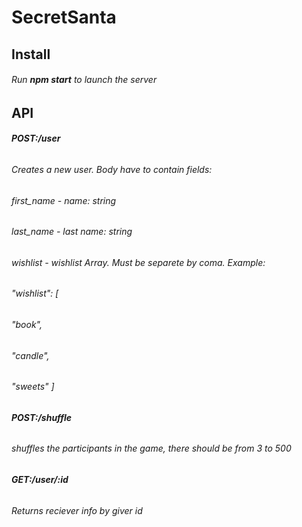 # SecretSanta

## Install
###### Run **npm start** to launch the server

## API

###### **POST:/user**
###### Creates a new user. Body have to contain fields:
###### first_name - name: string
###### last_name - last name: string
###### wishlist - wishlist Array<string>. Must be separete by coma. Example:
###### "wishlist": [
######        "book",
######       "candle",
######       "sweets" ]

###### **POST:/shuffle**
###### shuffles the participants in the game, there should be from 3 to 500

###### **GET:/user/:id**
###### Returns reciever info by giver id
